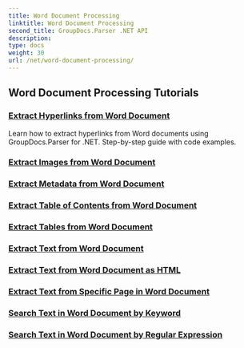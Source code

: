 ```yaml
---
title: Word Document Processing
linktitle: Word Document Processing
second_title: GroupDocs.Parser .NET API
description: 
type: docs
weight: 30
url: /net/word-document-processing/
---
```


## Word Document Processing Tutorials
### [Extract Hyperlinks from Word Document](./extract-hyperlinks-from-word-document/)
Learn how to extract hyperlinks from Word documents using GroupDocs.Parser for .NET. Step-by-step guide with code examples.
### [Extract Images from Word Document](./extract-images-from-word-document/)
### [Extract Metadata from Word Document](./extract-metadata-from-word-document/)
### [Extract Table of Contents from Word Document](./extract-table-of-contents-from-word-document/)
### [Extract Tables from Word Document](./extract-tables-from-word-document/)
### [Extract Text from Word Document](./extract-text-from-word-document/)
### [Extract Text from Word Document as HTML](./extract-text-from-word-document-as-html/)
### [Extract Text from Specific Page in Word Document](./extract-text-from-specific-page-in-word-document/)
### [Search Text in Word Document by Keyword](./search-text-in-word-document-by-keyword/)
### [Search Text in Word Document by Regular Expression](./search-text-in-word-document-by-regular-expression/)